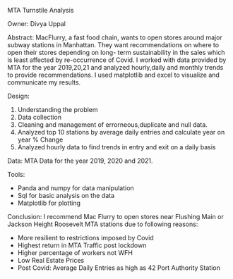 MTA Turnstile Analysis

Owner: Divya Uppal

Abstract:
MacFlurry, a fast food chain, wants to open stores around major subway stations in Manhattan. They want recommendations on where to open their stores depending on long- term sustainability in the sales which is least affected by re-occurrence of Covid. I worked with data provided by MTA for the year 2019,20,21 and analyzed hourly,daily and monthly trends to provide recommendations. I used matplotlib and excel to visualize and communicate my results.

Design:
1. Understanding the problem
2. Data collection
3. Cleaning and management of errorneous,duplicate and null data.
4. Analyzed top 10 stations by average daily entries and calculate year on year % Change
5. Analyzed hourly data to find trends in entry and exit on a daily basis

Data:
MTA Data for the year 2019, 2020 and 2021.

Tools:
- Panda and numpy for data manipulation
- Sql for basic analysis on the data
- Matplotlib for plotting

Conclusion:
I recommend Mac Flurry to open stores near Flushing Main or Jackson Height Roosevelt MTA stations due to following reasons:
- More resilient to restrictions imposed by Covid
- Highest return in MTA Traffic post lockdown
- Higher percentage of workers not WFH
- Low Real Estate Prices
- Post Covid: Average Daily Entries as high as 42 Port Authority Station
